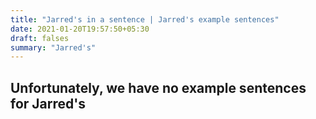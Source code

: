```yaml
---
title: "Jarred's in a sentence | Jarred's example sentences"
date: 2021-01-20T19:57:50+05:30
draft: falses
summary: "Jarred's"
---
```

## Unfortunately, we have no example sentences for Jarred's                 
